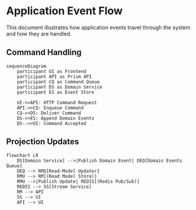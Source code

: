 # Application Event Flow

This document illustrates how application events travel through the system and how they are handled.

## Command Handling

```mermaid
sequenceDiagram
    participant UI as Frontend
    participant API as Prism API
    participant CQ as Command Queue
    participant DS as Domain Service
    participant ES as Event Store

    UI->>API: HTTP Command Request
    API->>CQ: Enqueue Command
    CQ->>DS: Deliver Command
    DS->>ES: Append Domain Events
    DS-->>UI: Command Accepted
```

## Projection Updates

```mermaid
flowchart LR
    DS[Domain Service] -->|Publish Domain Event| DEQ[Domain Events Queue]
    DEQ --> RMU[Read-Model Updater]
    RMU --> RM[(Read Model Store)]
    RMU -->|Publish Update| REDIS[(Redis Pub/Sub)]
    REDIS --> SS[Stream Service]
    RM --> API
    SS --> UI
    API --> UI
```
